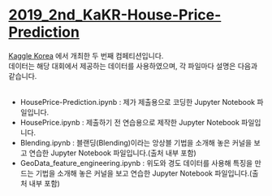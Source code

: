 # [2019_2nd_KaKR-House-Price-Prediction](https://www.kaggle.com/c/2019-2nd-ml-month-with-kakr/overview)
[Kaggle Korea](https://www.facebook.com/groups/KaggleKoreaOpenGroup/) 에서 개최한 두 번째 컴페티션입니다.<br>
데이터는 해당 대회에서 제공하는 데이터를 사용하였으며, 각 파일마다 설명은 다음과 같습니다.<br><br>
* HousePrice-Prediction.ipynb : 제가 제출용으로 코딩한 Jupyter Notebook 파일입니다.
* HousePrice.ipynb : 제출하기 전 연습용으로 제작한 Jupyter Notebook 파일입니다.
* Blending.ipynb : 블랜딩(Blending)이라는 앙상블 기법을 소개해 놓은 커널을 보고 연습한 Jupyter Notebook 파일입니다.(출처 내부 포함)
* GeoData_feature_engineering.ipynb : 위도와 경도 데이터를 사용해 특징을 만드는 기법을 소개해 놓은 커널을 보고 연습한 Jupyter Notebook 파일입니다.(출처 내부 포함)
